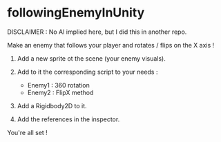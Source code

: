# followingEnemyInUnity

DISCLAIMER : No AI implied here, but I did this in another repo.

 Make an enemy that follows your player and rotates / flips on the X axis !

 1. Add a new sprite ot the scene (your enemy visuals).

 2. Add to it the corresponding script to your needs :
    - Enemy1 : 360 rotation
    - Enemy2 : FlipX method

3. Add a Rigidbody2D to it.

4. Add the references in the inspector.

You're all set !
